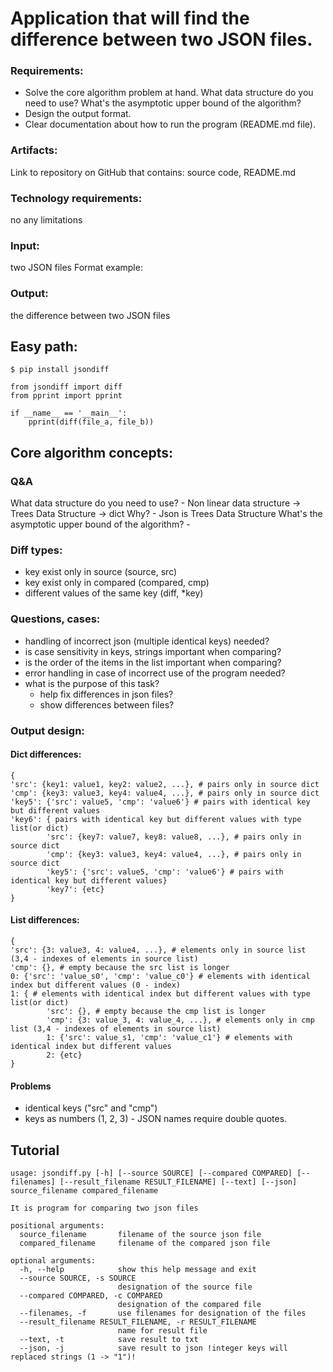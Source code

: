 # Application that will find the difference between two JSON files.

### Requirements:
- Solve the core algorithm problem at hand. What data structure do you need to use? What's the asymptotic upper bound of the algorithm?
- Design the output format.
- Clear documentation about how to run the program (README.md file).

### Artifacts:
Link to repository on GitHub that contains: source code, README.md

### Technology requirements:
no any limitations

### Input:
two JSON files
Format example:
<app> <pathtofile1> <pathtofile2>

### Output:
the difference between two JSON files

## Easy path:
`$ pip install jsondiff `
```
from jsondiff import diff
from pprint import pprint

if __name__ == '__main__':
    pprint(diff(file_a, file_b))
```
## Core algorithm concepts:
### Q&A
What data structure do you need to use? - Non linear data structure -> Trees Data Structure -> dict
Why? - Json is Trees Data Structure
What's the asymptotic upper bound of the algorithm? -
### Diff types:
- key exist only in source (source, src)
- key exist only in compared (compared, cmp)
- different values of the same key (diff, *key)

### Questions, cases:
- handling of incorrect json (multiple identical keys) needed?
- is case sensitivity in keys, strings important when comparing?
- is the order of the items in the list important when comparing?
- error handling in case of incorrect use of the program needed?
- what is the purpose of this task?
    - help fix differences in json files?
    - show differences between files?

### Output design:

#### Dict differences:
```
{
'src': {key1: value1, key2: value2, ...}, # pairs only in source dict
'cmp': {key3: value3, key4: value4, ...}, # pairs only in source dict
'key5': {'src': value5, 'cmp': 'value6'} # pairs with identical key but different values
'key6': { pairs with identical key but different values with type list(or dict)
        'src': {key7: value7, key8: value8, ...}, # pairs only in source dict
        'cmp': {key3: value3, key4: value4, ...}, # pairs only in source dict
        'key5': {'src': value5, 'cmp': 'value6'} # pairs with identical key but different values}
        'key7': {etc}
}
```

#### List differences:
```
{
'src': {3: value3, 4: value4, ...}, # elements only in source list (3,4 - indexes of elements in source list)
'cmp': {}, # empty because the src list is longer
0: {'src': 'value_s0', 'cmp': 'value_c0'} # elements with identical index but different values (0 - index)
1: { # elements with identical index but different values with type list(or dict)
        'src': {}, # empty because the cmp list is longer
        'cmp': {3: value_3, 4: value_4, ...}, # elements only in cmp list (3,4 - indexes of elements in source list)
        1: {'src': value_s1, 'cmp': 'value_c1'} # elements with identical index but different values
        2: {etc}
}
```

#### Problems
- identical keys ("src" and "cmp")
- keys as numbers (1, 2, 3) - JSON names require double quotes.

## Tutorial
```
usage: jsondiff.py [-h] [--source SOURCE] [--compared COMPARED] [--filenames] [--result_filename RESULT_FILENAME] [--text] [--json] source_filename compared_filename

It is program for comparing two json files

positional arguments:
  source_filename       filename of the source json file
  compared_filename     filename of the compared json file

optional arguments:
  -h, --help            show this help message and exit
  --source SOURCE, -s SOURCE
                        designation of the source file
  --compared COMPARED, -c COMPARED
                        designation of the compared file
  --filenames, -f       use filenames for designation of the files
  --result_filename RESULT_FILENAME, -r RESULT_FILENAME
                        name for result file
  --text, -t            save result to txt
  --json, -j            save result to json !integer keys will replaced strings (1 -> "1")!

```
